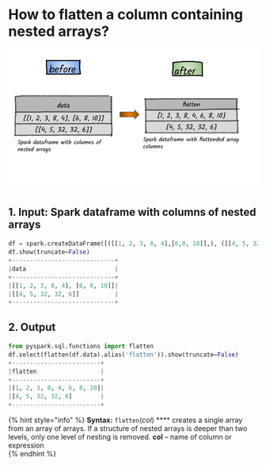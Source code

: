 # How to flatten a column containing nested arrays?

![](../.gitbook/assets/2020_07_21_kleki-8-.png)

## 1.  Input:  Spark dataframe with columns of nested arrays

```python
df = spark.createDataFrame([([[1, 2, 3, 8, 4],[6,8, 10]],), ([[4, 5, 32, 32, 6]],)], ['data'])
df.show(truncate=False)
+-----------------------------+
|data                         |
+-----------------------------+
|[[1, 2, 3, 8, 4], [6, 8, 10]]|
|[[4, 5, 32, 32, 6]]          |
+-----------------------------+
```

## 2. Output

```python
from pyspark.sql.functions import flatten
df.select(flatten(df.data).alias('flatten')).show(truncate=False)
+-------------------------+
|flatten                  |
+-------------------------+
|[1, 2, 3, 8, 4, 6, 8, 10]|
|[4, 5, 32, 32, 6]        |
+-------------------------+
```

{% hint style="info" %}
**Syntax:**   `flatten`\(_col_\)                ****                                                                                                      creates a single array from an array of arrays. If a structure of nested arrays is deeper than two levels, only one level of nesting is removed.                                                                                         **col** – name of column or expression                  
{% endhint %}

